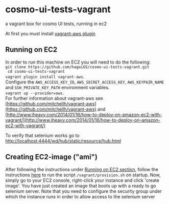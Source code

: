 cosmo-ui-tests-vagrant
======================

a vagrant box for cosmo UI tests, running in ec2  
  
At first you must install [vagrant-aws plugin](https://github.com/mitchellh/vagrant-aws)

Running on EC2
--------------
In order to run this machine on EC2 you will need to do the following:  
```git clone https://github.com/hagaiGS/cosmo-ui-tests-vagrant.git```  
``` cd cosmo-ui-tests-vagrant```  
```vagrant plugin install vagrant-aws```.  
Configure the ```AWS_ACCESS_KEY_ID```, ```AWS_SECRET_ACCESS_KEY```, ```AWS_KEYPAIR_NAME``` and ```SSH_PRIVATE_KEY_PATH``` environment variables.  
```vagrant up --provider=aws```.  
For further information about vagrant-aws see [https://github.com/mitchellh/vagrant-aws](https://github.com/mitchellh/vagrant-aws) and [http://www.iheavy.com/2014/01/16/how-to-deploy-on-amazon-ec2-with-vagrant/](http://www.iheavy.com/2014/01/16/how-to-deploy-on-amazon-ec2-with-vagrant/)  

To verify that selenium works go to [http://localhost:4444/wd/hub/static/resource/hub.html](http://localhost:4444/wd/hub/static/resource/hub.html)  


Creating EC2-image ("ami")
--------------------------
After following the instructions under [Running on EC2 section](https://github.com/hagaiGS/cosmo-ui-tests-vagrant#running-on-ec2), follow the instructions [here](http://www.cyberciti.biz/tips/linux-how-to-run-a-command-when-boots-up.html) to run the script ```/vagrant/provision.sh``` on startup. Now, simply go to your EC2 console, right-click your instance and click 'create image'.
You have just created an image that boots up with a ready to go selenium server.
Note that you need to configure the security group under which the instance runs in order to allow access to the selenium server
